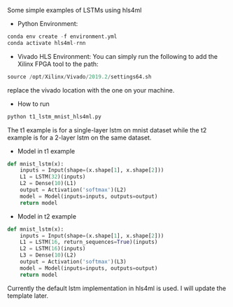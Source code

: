 Some simple examples of LSTMs using hls4ml

- Python Environment: 
```python
conda env create -f environment.yml
conda activate hls4ml-rnn
```

- Vivado HLS Environment: 
You can simply run the following to add the Xilinx FPGA tool to the path:
```python
source /opt/Xilinx/Vivado/2019.2/settings64.sh
```
replace the vivado location with the one on your machine. 


- How to run
```python
python t1_lstm_mnist_hls4ml.py
```
The t1 example is for a single-layer lstm on mnist dataset while the t2 example is for a 2-layer lstm on the same dataset. 


- Model in t1 example
```python
def mnist_lstm(x):
    inputs = Input(shape=(x.shape[1], x.shape[2]))
    L1 = LSTM(32)(inputs)
    L2 = Dense(10)(L1)
    output = Activation('softmax')(L2)
    model = Model(inputs=inputs, outputs=output)
    return model
```

- Model in t2 example
```python
def mnist_lstm(x):
    inputs = Input(shape=(x.shape[1], x.shape[2]))
    L1 = LSTM(16, return_sequences=True)(inputs)
    L2 = LSTM(16)(inputs)
    L3 = Dense(10)(L2)
    output = Activation('softmax')(L3)
    model = Model(inputs=inputs, outputs=output)
    return model
```

Currently the default lstm implementation in hls4ml is used. I will update the template later. 
